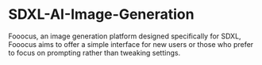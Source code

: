 # SDXL-AI-Image-Generation
Fooocus, an image generation platform designed specifically for SDXL, Fooocus aims to offer a simple interface for new users or those who prefer to focus on prompting rather than tweaking settings.
